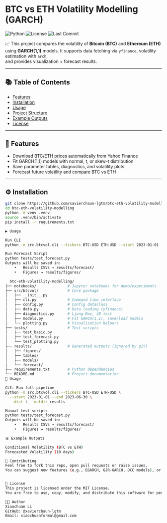 # BTC vs ETH Volatility Modelling (GARCH)

![Python](https://img.shields.io/badge/python-3.10%2B-blue)
![License](https://img.shields.io/badge/license-MIT-green)
![Last Commit](https://img.shields.io/github/last-commit/xavierchaun-lgtm/btc-eth-volatility-modelling)

📈 This project compares the volatility of **Bitcoin (BTC)** and **Ethereum (ETH)**  
using **GARCH(1,1)** models. It supports data fetching via `yfinance`, volatility estimation with `arch`,  
and provides visualization + forecast results.

---

## 📚 Table of Contents
- [Features](#-features)
- [Installation](#-installation)
- [Usage](#-usage)
- [Project Structure](#-project-structure)
- [Example Outputs](#-example-outputs)
- [License](#-license)

---

## 🚀 Features
- Download BTC/ETH prices automatically from Yahoo Finance
- Fit GARCH(1,1) models with normal, t, or skew-t distribution
- Save parameter tables, diagnostics, and volatility plots
- Forecast future volatility and compare BTC vs ETH

---

## ⚙️ Installation
```bash
git clone https://github.com/xavierchaun-lgtm/btc-eth-volatility-modelling.git
cd btc-eth-volatility-modelling
python -m venv .venv
source .venv/bin/activate
pip install -r requirements.txt

▶️ Usage

Run CLI
python -m src.btcvol.cli --tickers BTC-USD ETH-USD --start 2023-01-01 --end 2023-06-30 --dist t --outdir results

Run Forecast Script
python tests/test_forecast.py
Outputs will be saved in:
	•	Results CSVs → results/forecast/
	•	Figures → results/figures/

  btc-eth-volatility-modelling/
├── notebooks/              # Jupyter notebooks for demo/experiments
├── src/btcvol/             # Core package
│   ├── __init__.py
│   ├── cli.py              # Command line interface
│   ├── config.py           # Config dataclass
│   ├── data.py             # Data loading (yfinance)
│   ├── diagnostics.py      # Ljung-Box, JB test
│   ├── models.py           # Fit GARCH(1,1), save/load models
│   └── plotting.py         # Visualization helpers
├── tests/                  # Test scripts
│   ├── test_basic.py
│   ├── test_forecast.py
│   └── test_plotting.py
├── results/                # Generated outputs (ignored by git)
│   ├── figures/
│   ├── tables/
│   ├── models/
│   └── forecast/
├── requirements.txt        # Python dependencies
└── README.md               # Project documentation
🚀 Usage

CLI: Run full pipeline
python -m src.btcvol.cli --tickers BTC-USD ETH-USD \
  --start 2023-01-01 --end 2023-06-30 \
  --dist t --outdir results

Manual test script:
python tests/test_forecast.py
Outputs will be saved in:
	•	Results CSVs → results/forecast/
	•	Figures → results/figures/

📊 Example Outputs

Conditional Volatility (BTC vs ETH)
Forecasted Volatility (10 days)

🤝 Contributing
Feel free to fork this repo, open pull requests or raise issues.
You can suggest new features (e.g., EGARCH, GJR-GARCH, DCC models), or help improve CLI interfaces or plotting style.


📜 License
This project is licensed under the MIT License.
You are free to use, copy, modify, and distribute this software for personal or commercial use.

👨‍💻 Author
Xiaochuan Li
GitHub: @xavierchaun-lgtm
Email: xiaochuanformal@gmail.com

